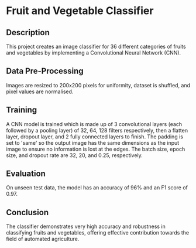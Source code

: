 # Fruit and Vegetable Classifier

## Description
This project creates an image classifier for 36 different categories of fruits and vegetables by implementing a Convolutional Neural Network (CNN).

## Data Pre-Processing
Images are resized to 200x200 pixels for uniformity, dataset is shuffled, and pixel values are normalised.

## Training
A CNN model is trained which is made up of 3 convolutional layers (each followed by a pooling layer) of 32, 64, 128 filters respectively, then a flatten layer, dropout layer, and 2 fully connected layers to finish. The padding is set to 'same' so the output image has the same dimensions as the input image to ensure no information is lost at the edges. The batch size, epoch size, and dropout rate are 32, 20, and 0.25, respectively.

## Evaluation
On unseen test data, the model has an accuracy of 96% and an F1 score of 0.97.

## Conclusion
The classifier demonstrates very high accuracy and robustness in classifying fruits and vegetables, offering effective contribution towards the field of automated agriculture.
